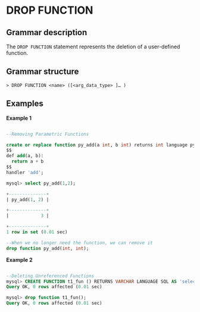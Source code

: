 # **DROP FUNCTION**

## **Grammar description**

The `DROP FUNCTION` statement represents the deletion of a user-defined function.

## **Grammar structure**

```
> DROP FUNCTION <name> ([<arg_data_type> ]… )
```

## **Examples**

**Example 1**

```sql

--Removing Parametric Functions

create or replace function py_add(a int, b int) returns int language python as
$$
def add(a, b):
  return a + b
$$
handler 'add';

mysql> select py_add(1,2);

+--------------+
| py_add(1, 2) |

+--------------+
|            3 |

+--------------+
1 row in set (0.01 sec)

--When we no longer need the function, we can remove it
drop function py_add(int, int);
```

**Example 2**

```sql

--Deleting Unreferenced Functions
mysql> CREATE FUNCTION t1_fun () RETURNS VARCHAR LANGUAGE SQL AS 'select n1 from t1 limit 1' ;
Query OK, 0 rows affected (0.01 sec)

mysql> drop function t1_fun();
Query OK, 0 rows affected (0.01 sec)
```
